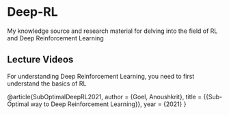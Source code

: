 # Deep-RL
My knowledge source and research material for delving into the field of RL and Deep Reinforcement Learning


## Lecture Videos

For understanding Deep Reinforcement Learning, you need to first understand the basics of RL 



@article{SubOptimalDeepRL2021,
    author = {Goel, Anoushkrit},
    title = {{Sub-Optimal way to Deep Reinforcement Learning}},
    year = {2021}
}

